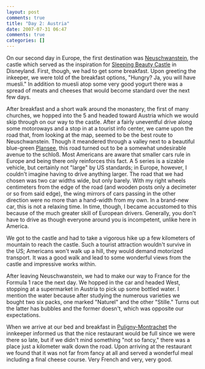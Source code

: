 ```yaml
---
layout: post
comments: true
title: "Day 2: Austria"
date: 2007-07-31 06:47
comments: true
categories: []
---
```

On our second day in Europe, the first destination was [Neuschwanstein](http://en.wikipedia.org/wiki/Neuschwanstein), the castle which served as the inspiration for [Sleeping Beauty Castle](http://en.wikipedia.org/wiki/Sleeping_Beauty_Castle) in Disneyland.  First, though, we had to get some breakfast.  Upon greeting the inkeeper, we were told of the breakfast options, "Hungry?  Ja, you will have muesli."  In addition to muesli atop some very good yogurt there was a spread of meats and cheeses that would become standard over the next few days.

After breakfast and a short walk around the monastery, the first of many churches, we hopped into the 5 and headed toward Austria which we would skip through on our way to the castle.  After a fairly uneventful drive along some motoroways and a stop in at a tourist info center, we came upon the road that, from looking at the map, seemed to be the best route to Neuschwanstein.  Though it meandered through a valley next to a beautiful blue-green [Plansee](http://en.wikipedia.org/wiki/Plansee), this road turned out to be a somewhat undesirable avenue to the schlo&#x00DF;.  Most Americans are aware that smaller cars rule in Europe and being there only reinforces this fact.  A 5 series is a sizable vehicle, but certainly not "large" by US standards; in Europe, however, I couldn't imagine having to drive anything larger.  The road that we had chosen was two car widths wide, but only barely.  With my right wheels centimeters from the edge of the road (and wooden posts only a decimeter or so from said edge), the wing mirrors of cars passing in the other direction were no more than a hand-width from my own.  In a brand-new car, this is not a relaxing time.  In time, though, I became accustomed to this because of the much greater skill of European drivers.  Generally, you don't have to drive as though everyone around you is incompetent, unlike here in America.

We got to the castle and had to take a vigorous hike up a few kilometers of mountain to reach the castle.  Such a tourist attraction wouldn't survive in the US; Americans won't walk up a hill, they would demand motorized transport.  It was a good walk and lead to some wonderful views from the castle and impressive works within.

After leaving Neuschwanstein, we had to make our way to France for the Formula 1 race the next day.  We hopped in the car and headed West, stopping at a supermarket in Austria to pick up some bottled water.  I mention the water because after studying the numerous varieties we bought two six packs, one marked "Naturel" and the other "Stille."  Turns out the latter has bubbles and the former doesn't, which was opposite our expectations.

When we arrive at our bed and breakfast in [Puligny-Montrachet](http://en.wikipedia.org/wiki/Puligny-Montrachet) the  innkeeper informed us that the nice restaurant would be full since we were there so late, but if we didn't mind something "not so fancy," there was a place just a kilometer walk down the road.   Upon arriving at the restaurant we found that it was not far from fancy at all and served a wonderful meal including a final cheese course.  Very French and very, very good.
